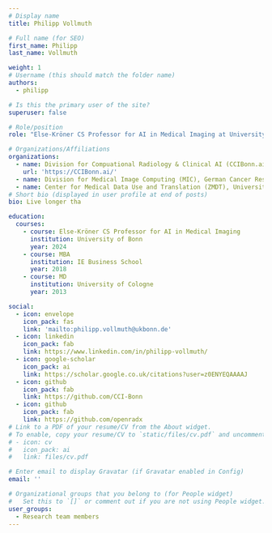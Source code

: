 ```yaml
---
# Display name
title: Philipp Vollmuth

# Full name (for SEO)
first_name: Philipp
last_name: Vollmuth

weight: 1
# Username (this should match the folder name)
authors:
  - philipp

# Is this the primary user of the site?
superuser: false

# Role/position
role: "Else-Kröner CS Professor for AI in Medical Imaging at University of Bonn / Secondary Affiliations: ZMDT@Uni-Bonn, MIC@DKFZ Heidelberg"

# Organizations/Affiliations
organizations:
  - name: Division for Compuational Radiology & Clinical AI (CCIBonn.ai), University Hospital Bonn
    url: 'https://CCIBonn.ai/'
  - name: Division for Medical Image Computing (MIC), German Cancer Research Center (DKFZ) Heidelberg
  - name: Center for Medical Data Use and Translation (ZMDT), University of Bonn
# Short bio (displayed in user profile at end of posts)
bio: Live longer tha

education:
  courses:
    - course: Else-Kröner CS Professor for AI in Medical Imaging
      institution: University of Bonn
      year: 2024
    - course: MBA
      institution: IE Business School
      year: 2018
    - course: MD
      institution: University of Cologne
      year: 2013

social:
  - icon: envelope
    icon_pack: fas
    link: 'mailto:philipp.vollmuth@ukbonn.de'
  - icon: linkedin
    icon_pack: fab
    link: https://www.linkedin.com/in/philipp-vollmuth/
  - icon: google-scholar
    icon_pack: ai
    link: https://scholar.google.co.uk/citations?user=z0ENYEQAAAAJ
  - icon: github
    icon_pack: fab
    link: https://github.com/CCI-Bonn
  - icon: github
    icon_pack: fab
    link: https://github.com/openradx
# Link to a PDF of your resume/CV from the About widget.
# To enable, copy your resume/CV to `static/files/cv.pdf` and uncomment the lines below.
# - icon: cv
#   icon_pack: ai
#   link: files/cv.pdf

# Enter email to display Gravatar (if Gravatar enabled in Config)
email: ''

# Organizational groups that you belong to (for People widget)
#   Set this to `[]` or comment out if you are not using People widget.
user_groups:
  - Research team members
---
```



